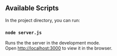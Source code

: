## Available Scripts

In the project directory, you can run:

### `node server.js`

Runs the the server in the development mode.<br />
Open [http://localhost:3000](http://localhost:3000) to view it in the browser.



